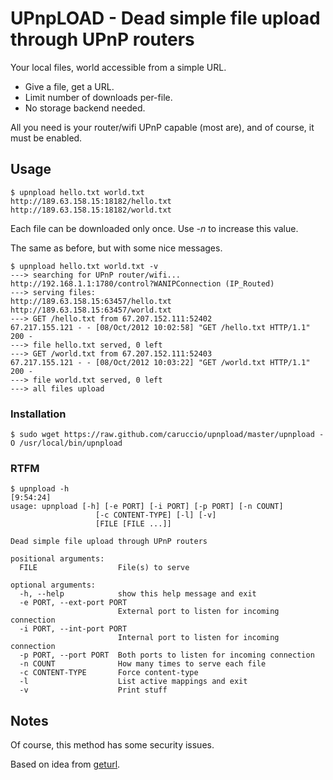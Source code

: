 # UPnpLOAD - Dead simple file upload through UPnP routers

Your local files, world accessible from a simple URL.

- Give a file, get a URL.
- Limit number of downloads per-file.
- No storage backend needed.

All you need is your router/wifi UPnP capable (most are), and
of course, it must be enabled.

## Usage

    $ upnpload hello.txt world.txt
    http://189.63.158.15:18182/hello.txt
    http://189.63.158.15:18182/world.txt

Each file can be downloaded only once. Use _-n_ to increase this value.

The same as before, but with some nice messages.

    $ upnpload hello.txt world.txt -v
    ---> searching for UPnP router/wifi... http://192.168.1.1:1780/control?WANIPConnection (IP_Routed)
    ---> serving files:
    http://189.63.158.15:63457/hello.txt
    http://189.63.158.15:63457/world.txt
    ---> GET /hello.txt from 67.207.152.111:52402
    67.217.155.121 - - [08/Oct/2012 10:02:58] "GET /hello.txt HTTP/1.1" 200 -
    ---> file hello.txt served, 0 left
    ---> GET /world.txt from 67.207.152.111:52403
    67.217.155.121 - - [08/Oct/2012 10:03:22] "GET /world.txt HTTP/1.1" 200 -
    ---> file world.txt served, 0 left
    ---> all files upload

### Installation

    $ sudo wget https://raw.github.com/caruccio/upnpload/master/upnpload -O /usr/local/bin/upnpload

### RTFM
    $ upnpload -h                                                                                                                  [9:54:24]
    usage: upnpload [-h] [-e PORT] [-i PORT] [-p PORT] [-n COUNT]
                       [-c CONTENT-TYPE] [-l] [-v]
                       [FILE [FILE ...]]
    
    Dead simple file upload through UPnP routers
    
    positional arguments:
      FILE                  File(s) to serve
    
    optional arguments:
      -h, --help            show this help message and exit
      -e PORT, --ext-port PORT
                            External port to listen for incoming connection
      -i PORT, --int-port PORT
                            Internal port to listen for incoming connection
      -p PORT, --port PORT  Both ports to listen for incoming connection
      -n COUNT              How many times to serve each file
      -c CONTENT-TYPE       Force content-type
      -l                    List active mappings and exit
      -v                    Print stuff

## Notes ##

Of course, this method has some security issues.

Based on idea from [geturl](https://github.com/uams/geturl).

